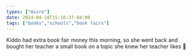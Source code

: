 ```yaml
---
types: ["micro"]
date: 2024-04-18T15:10:37-04:00
tags: ["books","schools","book fairs"]
---
```

Kiddo had extra book fair money this morning, so she went back and bought her teacher a small book on a topic she knew her teacher likes 🥹
